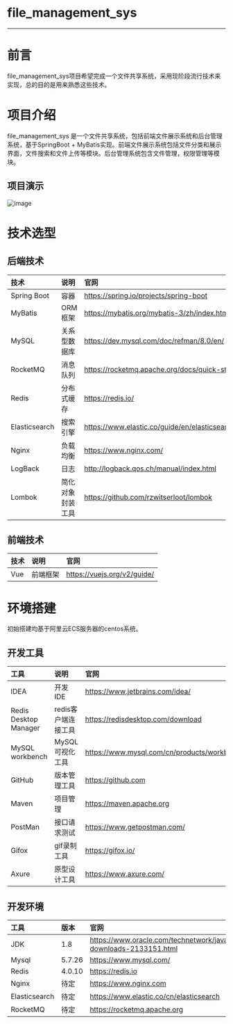 # file_management_sys
-------------------------


# 前言
file_management_sys项目希望完成一个文件共享系统，采用现阶段流行技术来实现，总的目的是用来熟悉这些技术。

# 项目介绍
file_management_sys 是一个文件共享系统，包括前端文件展示系统和后台管理系统，基于SpringBoot + MyBatis实现。前端文件展示系统包括文件分类和展示界面，文件搜索和文件上传等模块。后台管理系统包含文件管理，权限管理等模块。
## 项目演示
![image](https://github.com/ShuaiMou/file_management_sys/blob/master/project%20resource/file_management_sys.gif)


# 技术选型
## 后端技术

| 技术             | 说明          | 官网                                         |
| :----------     | :----------  | :----------                                  |
| Spring Boot     | 容器          |  https://spring.io/projects/spring-boot       |
| MyBatis         | ORM 框架      | https://mybatis.org/mybatis-3/zh/index.html   |
| MySQL           | 关系型数据库   | https://dev.mysql.com/doc/refman/8.0/en/       |
| RocketMQ        | 消息队列      | https://rocketmq.apache.org/docs/quick-start/   |
|  Redis          | 分布式缓存     |  https://redis.io/                              |
|  Elasticsearch  |  搜索引擎     |  https://www.elastic.co/guide/en/elasticsearch/reference/current/index.html |
| Nginx           | 负载均衡      | https://www.nginx.com/                        |
|  LogBack        |   日志        |  http://logback.qos.ch/manual/index.html |
|  Lombok	        | 简化对象封装工具| https://github.com/rzwitserloot/lombok  |

## 前端技术
| 技术             | 说明          | 官网                             |
| :----------     | :----------  | :----------                      |
| Vue              |前端框架         | https://vuejs.org/v2/guide/   |

# 环境搭建
初始搭建均基于阿里云ECS服务器的centos系统。
## 开发工具

| 工具                   | 说明                    | 官网                                         |
| :----------           | :----------            | :----------                                  |
|    IDEA                |     开发IDE            | https://www.jetbrains.com/idea/              |
| Redis Desktop Manager  | redis客户端连接工具	 |https://redisdesktop.com/download |
| MySQL workbench        |   MySQL 可视化工具       | https://www.mysql.com/cn/products/workbench/|
| GitHub                |  版本管理工具            | https://github.com |
| Maven                  | 项目管理                 |https://maven.apache.org|
|PostMan                |     接口请求测试           |https://www.getpostman.com/|
|Gifox                  | gif录制工具                |https://gifox.io/|
|Axure                  | 原型设计工具	             | https://www.axure.com/|


## 开发环境

| 工具                   | 版本                    | 官网                                       |
| :----------           | :----------            | :----------                                  |
|    JDK                |     1.8               | https://www.oracle.com/technetwork/java/javase/downloads/jdk8-downloads-2133151.html             |
| Mysql                 |  5.7.26       	     |https://www.mysql.com/|
| Redis                 |    4.0.10         | https://redis.io|
| Nginx                |  待定                |  https://www.nginx.com|
| Elasticsearch        | 待定                 |https://www.elastic.co/cn/elasticsearch|
| RocketMQ              |             待定    |  https://rocketmq.apache.org            |

